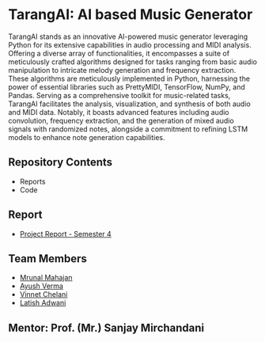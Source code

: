 # TarangAI: AI based Music Generator
TarangAI stands as an innovative AI-powered music generator leveraging Python for its extensive capabilities in audio processing and MIDI analysis. Offering a diverse array of functionalities, it encompasses a suite of meticulously crafted algorithms designed for tasks ranging from basic audio manipulation to intricate melody generation and frequency extraction. These algorithms are meticulously implemented in Python, harnessing the power of essential libraries such as PrettyMIDI, TensorFlow, NumPy, and Pandas. Serving as a comprehensive toolkit for music-related tasks, TarangAI facilitates the analysis, visualization, and synthesis of both audio and MIDI data. Notably, it boasts advanced features including audio convolution, frequency extraction, and the generation of mixed audio signals with randomized notes, alongside a commitment to refining LSTM models to enhance note generation capabilities.

## Repository Contents
- Reports
- Code


## Report
- [Project Report - Semester 4](https://docs.google.com/document/d/1jPu2eZnmyws5Vd91SUAqAslnaQ1asSjDeJbbugSTf44/edit?usp=sharing)

## Team Members
- [Mrunal Mahajan](https://github.com/mrunalmhjn)
- [Ayush Verma](https://github.com/AyushVerma947)
- [Vinnet Chelani](https://github.com/Vineetchelani1304)
- [Latish Adwani](https://github.com/Latish705)

## Mentor: Prof. (Mr.) Sanjay Mirchandani
